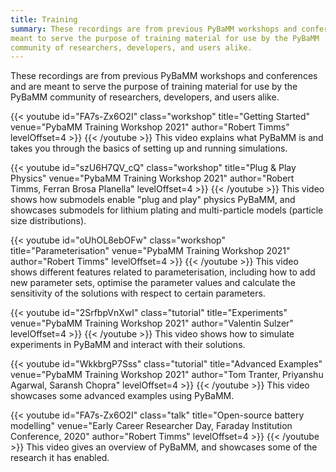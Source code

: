 ```yaml
---
title: Training
summary: These recordings are from previous PyBaMM workshops and conferences and are
meant to serve the purpose of training material for use by the PyBaMM
community of researchers, developers, and users alike.
---
```


<!-- TODO: specify all authors for all videos -->

These recordings are from previous PyBaMM workshops and conferences and are
meant to serve the purpose of training material for use by the PyBaMM
community of researchers, developers, and users alike.

{{< youtube id="FA7s-Zx6O2I"
    class="workshop"
    title="Getting Started"
    venue="PybaMM Training Workshop 2021"
    author="Robert Timms" levelOffset=4 >}}
{{< /youtube >}}
This video explains what PyBaMM is and takes you through the basics of setting
up and running simulations.

{{< youtube id="szU6H7QV_cQ"
    class="workshop"
    title="Plug & Play Physics"
    venue="PybaMM Training Workshop 2021"
    author="Robert Timms, Ferran Brosa Planella" levelOffset=4 >}}
{{< /youtube >}}
This video shows how submodels enable "plug and play" physics PyBaMM, and
showcases submodels for lithium plating and multi-particle models (particle
size distributions).

{{< youtube id="oUhOL8ebOFw"
    class="workshop"
    title="Parameterisation"
    venue="PybaMM Training Workshop 2021"
    author="Robert Timms" levelOffset=4 >}}
{{< /youtube >}}
This video shows different features related to parameterisation, including how
to add new parameter sets, optimise the parameter values and calculate the
sensitivity of the solutions with respect to certain parameters.

{{< youtube id="2SrfbpVnXwI"
    class="tutorial"
    title="Experiments"
    venue="PybaMM Training Workshop 2021"
    author="Valentin Sulzer" levelOffset=4 >}}
{{< /youtube >}}
This video shows how to simulate experiments in PyBaMM and interact with
their solutions.

{{< youtube id="WkkbrgP7Sss"
    class="tutorial"
    title="Advanced Examples"
    venue="PybaMM Training Workshop 2021"
    author="Tom Tranter, Priyanshu Agarwal, Saransh Chopra" levelOffset=4 >}}
{{< /youtube >}}
This video showcases some advanced examples using PyBaMM.

{{< youtube id="FA7s-Zx6O2I"
    class="talk"
    title="Open-source battery modelling"
    venue="Early Career Researcher Day, Faraday Institution Conference, 2020"
    author="Robert Timms" levelOffset=4 >}}
{{< /youtube >}}
This video gives an overview of PyBaMM, and showcases some of the research it
has enabled.
